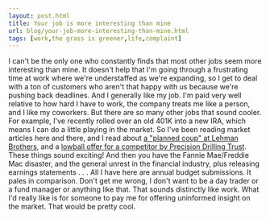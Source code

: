 ```yaml
---
layout: post.html
title: Your job is more interesting than mine
url: blog/your-job-more-interesting-than-mine.html
tags: [work,the grass is greener,life,complaint]
---
```

I can't be the only one who constantly finds that most other jobs seem more interesting than mine. It doesn't help that I'm going through a frustrating time at work where we're understaffed as we're expanding, so I get to deal with a ton of customers who aren't that happy with us because we're pushing back deadlines. And I generally like my job. I'm paid very well relative to how hard I have to work, the company treats me like a person, and I like my coworkers. But there are so many other jobs that sound cooler. For example, I've recently rolled over an old 401K into a new IRA, which means I can do a little playing in the market. So I've been reading market articles here and there, and I read about [a "planned coup" at Lehman Brothers](http://dailybriefing.blogs.fortune.cnn.com/2008/08/25/lehman-chief-under-fire/), and a [lowball offer for a competitor by Precision Drilling Trust](http://www.bloomberg.com/apps/news?pid=20601082&sid=aIN4.qMZahJg&refer=canada). These things sound exciting! And then you have the Fannie Mae/Freddie Mac disaster, and the general unrest in the financial industry, plus releasing earnings statements . . . All I have here are annual budget submissions. It pales in comparison. Don't get me wrong, I don't want to be a day trader or a fund manager or anything like that. That sounds distinctly like work. What I'd really like is for someone to pay me for offering uninformed insight on the market. That would be pretty cool. 
